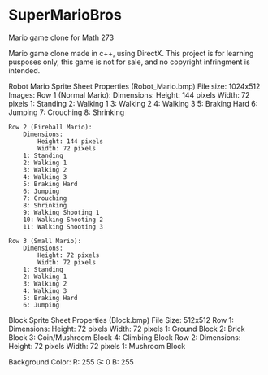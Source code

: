 SuperMarioBros
==============

Mario game clone for Math 273

Mario game clone made in c++, using DirectX. This project is for learning pusposes only,
this game is not for sale, and no copyright infringment is intended.



Robot Mario Sprite Sheet Properties (Robot_Mario.bmp)
File size:
	1024x512
Images:
	Row 1 (Normal Mario):
		Dimensions: 
			Height: 144 pixels
			Width: 72 pixels
		1: Standing
		2: Walking 1
		3: Walking 2
		4: Walking 3
		5: Braking Hard
		6: Jumping
		7: Crouching
		8: Shrinking
	
	Row 2 (Fireball Mario):
		Dimensions:
			Height: 144 pixels
			Width: 72 pixels
		1: Standing
		2: Walking 1
		3: Walking 2
		4: Walking 3
		5: Braking Hard
		6: Jumping
		7: Crouching
		8: Shrinking
		9: Walking Shooting 1
		10: Walking Shooting 2
		11: Walking Shooting 3
	
	Row 3 (Small Mario):
		Dimensions:
			Height: 72 pixels
			Width: 72 pixels
		1: Standing
		2: Walking 1
		3: Walking 2
		4: Walking 3
		5: Braking Hard
		6: Jumping
	
	
Block Sprite Sheet Properties (Block.bmp)
File Size:
	512x512
	Row 1:
		Dimensions:
			Height: 72 pixels
			Width: 72 pixels
		1: Ground Block
		2: Brick Block
		3: Coin/Mushroom Block
		4: Climbing Block
	Row 2:
		Dimensions:
			Height: 72 pixels
			Width: 72 pixels
		1: Mushroom Block
			
			
Background Color:
	R: 255
	G: 0
	B: 255